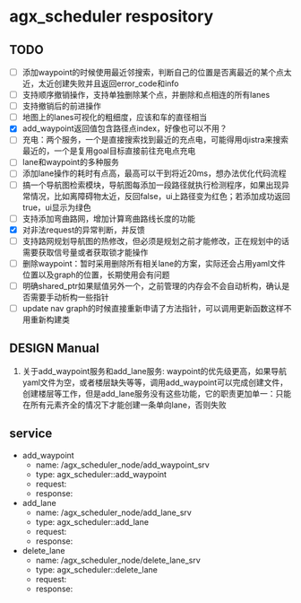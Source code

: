# agx_scheduler respository
## TODO
- [ ] 添加waypoint的时候使用最近邻搜索，判断自己的位置是否离最近的某个点太近，太近创建失败并且返回error_code和info
- [ ] 支持顺序撤销操作，支持单独删除某个点，并删除和点相连的所有lanes
- [ ] 支持撤销后的前进操作
- [ ] 地图上的lanes可视化的粗细度，应该和车的直径相当
- [x] add_waypoint返回值包含路径点index，好像也可以不用？
- [ ] 充电：两个服务，一个是直接搜索找到最近的充点电，可能得用djistra来搜索最近的，一个是复用goal目标直接前往充电点充电
- [ ] lane和waypoint的多种服务
- [ ] 添加lane操作的耗时有点高，最高可以干到将近20ms，想办法优化代码流程
- [ ] 搞一个导航图检索模块，导航图每添加一段路径就执行检测程序，如果出现异常情况，比如离障碍物太近，反回false，ui上路径变为红色；若添加成功返回true，ui显示为绿色
- [ ] 支持添加弯曲路网，增加计算弯曲路线长度的功能
- [x] 对非法request的异常判断，并反馈
- [ ] 支持路网规划导航图的热修改，但必须是规划之前才能修改，正在规划中的话需要获取信号量或者获取锁才能操作
- [ ] 删除waypoint：暂时采用删除所有相关lane的方案，实际还会占用yaml文件位置以及graph的位置，长期使用会有问题
- [ ] 明确shared_ptr如果赋值另外一个，之前管理的内存会不会自动析构，确认是否需要手动析构一些指针
- [ ] update nav graph的时候直接重新申请了方法指针，可以调用更新函数这样不用重新构建类

## DESIGN Manual
1. 关于add_waypoint服务和add_lane服务:
waypoint的优先级更高，如果导航yaml文件为空，或者楼层缺失等等，调用add_waypoint可以完成创建文件，创建楼层等工作，但是add_lane服务没有这些功能，它的职责更加单一：只能在所有元素齐全的情况下才能创建一条单向lane，否则失败

## service
- add_waypoint
    - name: /agx_scheduler_node/add_waypoint_srv
    - type: agx_scheduler::add_waypoint
    - request:
    - response:
- add_lane
    - name: /agx_scheduler_node/add_lane_srv
    - type: agx_scheduler::add_lane
    - request:
    - response:
- delete_lane
    - name: /agx_scheduler_node/delete_lane_srv
    - type: agx_scheduler::delete_lane
    - request:
    - response: